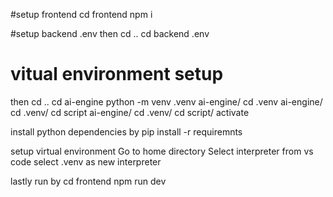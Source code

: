 #setup frontend
cd frontend
npm i

#setup backend .env
then cd ..
cd backend
.env

# vitual environment setup
then cd ..
cd ai-engine
python -m venv .venv
ai-engine/ cd .venv
ai-engine/ cd .venv/ cd script
ai-engine/ cd .venv/ cd script/ activate

install python dependencies by pip install -r requiremnts

setup virtual environment
Go to home directory
Select interpreter from vs code
select .venv as new interpreter

lastly run by 
cd frontend
npm run dev
